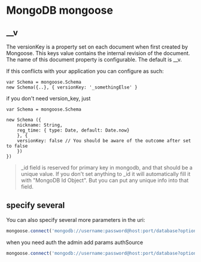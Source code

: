 # MongoDB mongoose

## __v
The versionKey is a property set on each document when first created by Mongoose. This keys value contains the internal revision of the document. The name of this document property is configurable. The default is __v.

If this conflicts with your application you can configure as such:

```JS
var Schema = mongoose.Schema
new Schema({..}, { versionKey: '_somethingElse' }
```
if you don't need version_key, just

```JS
var Schema = mongoose.Schema

new Schema ({
    nickname: String,
    reg_time: { type: Date, default: Date.now}
    }, {
    versionKey: false // You should be aware of the outcome after set to false
    })
})
```

> _id field is reserved for primary key in mongodb, and that should be a unique value. If you don't set anything to _id it will automatically fill it with "MongoDB Id Object". But you can put any unique info into that field.

##  specify several 
You can also specify several more parameters in the uri:

```js
mongoose.connect('mongodb://username:password@host:port/database?options...');
```
when you need auth the admin
add params authSource

```js
mongoose.connect('mongodb://username:password@host:port/database?options...?authSource=admin');
```

